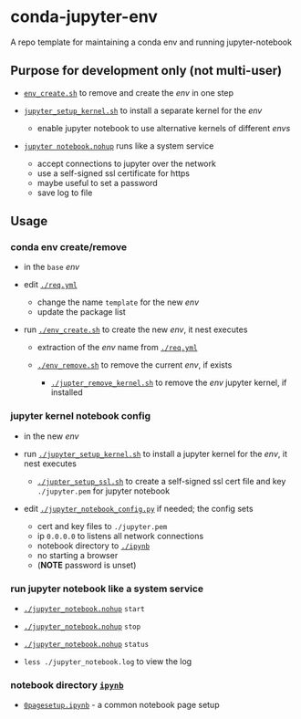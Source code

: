 # conda-jupyter-env

A repo template for maintaining a conda env and running jupyter-notebook

## Purpose for development only (not multi-user)

* [`env_create.sh`](#conda-env-createremove) to remove and create the _env_ in one step
  
* [`jupyter_setup_kernel.sh`](#jupyter-kernel-notebook-config) to
  install a separate kernel for the _env_
  
  - enable jupyter notebook to use alternative kernels of different _envs_

* [`jupyter notebook.nohup`](#run-jupyter-notebook-like-a-system-service)
  runs like a system service

    - accept connections to jupyter over the network
    - use a self-signed ssl certificate for https
    - maybe useful to set a password
    - save log to file

## Usage

### conda env create/remove

* in the `base` _env_

* edit [`./req.yml`](req.yml)

  - change the name `template` for the new _env_
  - update the package list

* run [`./env_create.sh`](env_create.sh) to create the new _env_, it nest executes

  - extraction of the _env_ name from [`./req.yml`](req.yml)

  - [`./env_remove.sh`](env_remove.sh) to remove the current _env_, if exists

    - [`./jupter_remove_kernel.sh`](jupyter_remove.sh) to remove
      the _env_ jupyter kernel, if installed
      
### jupyter kernel notebook config
 
* in the new _env_

* run [`./jupyter_setup_kernel.sh`](jupyter_setup_kerne.sh) to
  install a jupyter kernel for the _env_, it nest executes
  - [`./jupter_setup_ssl.sh`](jupyter_setup_ssh.sh) to create
    a self-signed ssl cert file and key `./jupyter.pem` for jupyter notebook
   
* edit [`./jupyter_notebook_config.py`](jupyter_notebook_config.py)
  if needed; the config sets

  - cert and key files to `./jupyter.pem`
  - ip `0.0.0.0` to listens all network connections
  - notebook directory to [`./ipynb`](#notebook-directory-ipynb)
  - no starting a browser
  - (__NOTE__ password is unset)

### run jupyter notebook like a system service

* [`./jupyter_notebook.nohup`](jupyter_notebook.nohop) `start`

* [`./jupyter_notebook.nohup`](jupyter_notebook.nohop) `stop`

* [`./jupyter_notebook.nohup`](jupyter_notebook.nohop) `status`

* `less ./jupyter_notebook.log` to view the log

### notebook directory [`ipynb`](ipynb)

* [`0pagesetup.ipynb`](ipynb/0pagesetup.ipynb) - a common notebook page setup

